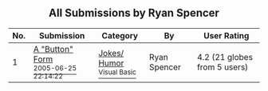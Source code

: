 ﻿<div align="center">

## All Submissions by Ryan Spencer

</div>

No.  | Submission | Category | By   | User Rating
---- | ---------- | -------- | ---- | -----------
1 | [A "Button" Form<br /><sup>2005-06-25 22:14:22</sup>](https://github.com/Planet-Source-Code/ryan-spencer-a-button-form__1-61380) | [Jokes/ Humor<br /><sup>Visual Basic</sup>](../ByCategory/jokes-humor__1-40.md) | Ryan Spencer | 4.2 (21 globes from 5 users)
